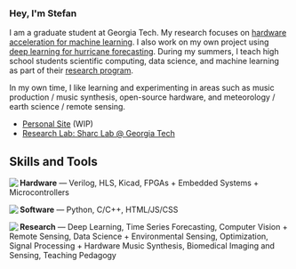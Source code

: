 ### Hey, I'm Stefan

I am a graduate student at Georgia Tech. My research focuses on [hardware acceleration for machine learning](https://sharclab.ece.gatech.edu/research/). I also work on my own project using [deep learning for hurricane forecasting](https://github.com/stormalytics/hurricane-forecasting). During my summers, I teach high school students scientific computing, data science, and machine learning as part of their [research program](https://www.ahschool.com/broward-campus).

In my own time, I like learning and experimenting in areas such as music production / music synthesis, open-source hardware, and meteorology / earth science / remote sensing.

- [Personal Site](https://stefanabikaram.com/) (WIP)
- [Research Lab: Sharc Lab @ Georgia Tech](https://sharclab.ece.gatech.edu/)

## Skills and Tools


<img src="./expansion_board.ico"  align="left">

**Hardware** — Verilog, HLS, Kicad, FPGAs + Embedded Systems + Microcontrollers

<img src="./grpconv_100.ico" align="left">

**Software** — Python, C/C++, HTML/JS/CSS

<img src="./explorer_103.ico" align="left">

**Research** — Deep Learning, Time Series Forecasting, Computer Vision + Remote Sensing, Data Science + Environmental Sensing, Optimization, Signal Processing + Hardware Music Synthesis, Biomedical Imaging and Sensing, Teaching Pedagogy
